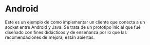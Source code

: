 Android
=======

Este es un ejemplo de como implementar un cliente que conecta a un socket entre Android y Java. Se trata de un prototipo inicial que fué diseñado con fines didácticos y de enseñanza por lo que las recomendaciones de mejora, están abiertas.
